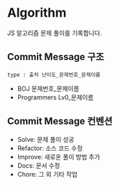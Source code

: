# Algorithm
JS 알고리즘 문제 풀이를 기록합니다. 

## Commit Message 구조

`type : 출처 난이도_문제번호_문제이름` <br>
- BOJ 문제번호_문제이름 <br>
- Programmers Lv0_문제이름 <br>
       
## Commit Message 컨벤션

- Solve: 문제 풀이 성공
- Refactor: 소스 코드 수정
- Improve: 새로운 풀이 방법 추가
- Docs: 문서 수정
- Chore: 그 외 기타 작업
